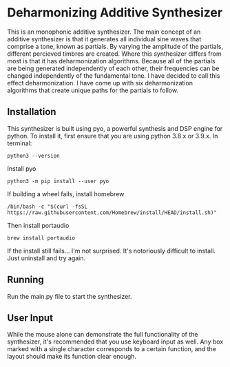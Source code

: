 # Deharmonizing Additive Synthesizer
This is an monophonic additive synthesizer. The main concept of an additive synthesizer is that it generates all individual sine waves that comprise a tone, known as partials. By varying the amplitude of the partials, different percieved timbres are created. 
Where this synthesizer differs from most is that it has deharmonization algorithms. Because all of the partials are being generated independently of each other, their frequencies can be changed independently of the fundamental tone. I have decided to call this effect deharmonization. I have come up with six deharmonization algorithms that create unique paths for the partials to follow. 
## Installation
This synthesizer is built using pyo, a powerful synthesis and DSP engine for python. To install it, first ensure that you are using python 3.8.x or 3.9.x. In terminal:

`python3 --version`

Install pyo

`python3 -m pip install --user pyo`

If building a wheel fails, install homebrew

`/bin/bash -c "$(curl -fsSL https://raw.githubusercontent.com/Homebrew/install/HEAD/install.sh)"`

Then install portaudio

`brew install portaudio`

If the install still fails... I'm not surprised. It's notoriously difficult to install. Just uninstall and try again. 
## Running
Run the main.py file to start the synthesizer. 
## User Input
While the mouse alone can demonstrate the full functionality of the synthesizer, it's recommended that you use keyboard input as well. Any box marked with a single character corresponds to a certain function, and the layout should make its function clear enough. 